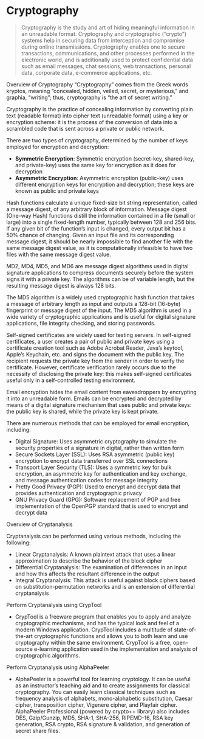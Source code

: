# Cryptography
> Cryptography is the study and art of hiding meaningful information in an unreadable format. Cryptography and cryptographic (“crypto”) systems help in securing data from interception and compromise during online transmissions. Cryptography enables one to secure transactions, communications, and other processes performed in the electronic world, and is additionally used to protect confidential data such as email messages, chat sessions, web transactions, personal data, corporate data, e-commerce applications, etc.


Overview of Cryptography
“Cryptography” comes from the Greek words kryptos, meaning “concealed, hidden, veiled, secret, or mysterious,” and graphia, “writing”; thus, cryptography is “the art of secret writing.”

Cryptography is the practice of concealing information by converting plain text (readable format) into cipher text (unreadable format) using a key or encryption scheme: it is the process of the conversion of data into a scrambled code that is sent across a private or public network.

There are two types of cryptography, determined by the number of keys employed for encryption and decryption:
- **Symmetric Encryption**: Symmetric encryption (secret-key, shared-key, and private-key) uses the same key for encryption as it does for decryption
- **Asymmetric Encryption**: Asymmetric encryption (public-key) uses different encryption keys for encryption and decryption; these keys are known as public and private keys


Hash functions calculate a unique fixed-size bit string representation, called a message digest, of any arbitrary block of information. Message digest (One-way Hash) functions distill the information contained in a file (small or large) into a single fixed-length number, typically between 128 and 256 bits. If any given bit of the function’s input is changed, every output bit has a 50% chance of changing. Given an input file and its corresponding message digest, it should be nearly impossible to find another file with the same message digest value, as it is computationally infeasible to have two files with the same message digest value.


MD2, MD4, MD5, and MD6 are message digest algorithms used in digital signature applications to compress documents securely before the system signs it with a private key. The algorithms can be of variable length, but the resulting message digest is always 128 bits.

The MD5 algorithm is a widely used cryptographic hash function that takes a message of arbitrary length as input and outputs a 128-bit (16-byte) fingerprint or message digest of the input. The MD5 algorithm is used in a wide variety of cryptographic applications and is useful for digital signature applications, file integrity checking, and storing passwords.


Self-signed certificates are widely used for testing servers. In self-signed certificates, a user creates a pair of public and private keys using a certificate creation tool such as Adobe Acrobat Reader, Java’s keytool, Apple’s Keychain, etc. and signs the document with the public key. The recipient requests the private key from the sender in order to verify the certificate. However, certificate verification rarely occurs due to the necessity of disclosing the private key: this makes self-signed certificates useful only in a self-controlled testing environment.


Email encryption hides the email content from eavesdroppers by encrypting it into an unreadable form. Emails can be encrypted and decrypted by means of a digital signature mechanism that uses public and private keys: the public key is shared, while the private key is kept private.

There are numerous methods that can be employed for email encryption, including:
- Digital Signature: Uses asymmetric cryptography to simulate the security properties of a signature in digital, rather than written form
- Secure Sockets Layer (SSL): Uses RSA asymmetric (public key) encryption to encrypt data transferred over SSL connections
- Transport Layer Security (TLS): Uses a symmetric key for bulk encryption, an asymmetric key for authentication and key exchange, and message authentication codes for message integrity
- Pretty Good Privacy (PGP): Used to encrypt and decrypt data that provides authentication and cryptographic privacy
- GNU Privacy Guard (GPG): Software replacement of PGP and free implementation of the OpenPGP standard that is used to encrypt and decrypt data


Overview of Cryptanalysis

Cryptanalysis can be performed using various methods, including the following:
- Linear Cryptanalysis: A known plaintext attack that uses a linear approximation to describe the behavior of the block cipher
- Differential Cryptanalysis: The examination of differences in an input and how this affects the resultant difference in the output
- Integral Cryptanalysis: This attack is useful against block ciphers based on substitution-permutation networks and is an extension of differential cryptanalysis


Perform Cryptanalysis using CrypTool
- CrypTool is a freeware program that enables you to apply and analyze cryptographic mechanisms, and has the typical look and feel of a modern Windows application. CrypTool includes a multitude of state-of-the-art cryptographic functions and allows you to both learn and use cryptography within the same environment. CrypTool is a free, open-source e-learning application used in the implementation and analysis of cryptographic algorithms.


Perform Cryptanalysis using AlphaPeeler
- AlphaPeeler is a powerful tool for learning cryptology. It can be useful as an instructor’s teaching aid and to create assignments for classical cryptography. You can easily learn classical techniques such as frequency analysis of alphabets, mono-alphabetic substitution, Caesar cipher, transposition cipher, Vigenere cipher, and Playfair cipher. AlphaPeeler Professional (powered by crypto++ library) also includes DES, Gzip/Gunzip, MD5, SHA-1, SHA-256, RIPEMD-16, RSA key generation, RSA crypto, RSA signature & validation, and generation of secret share files.


